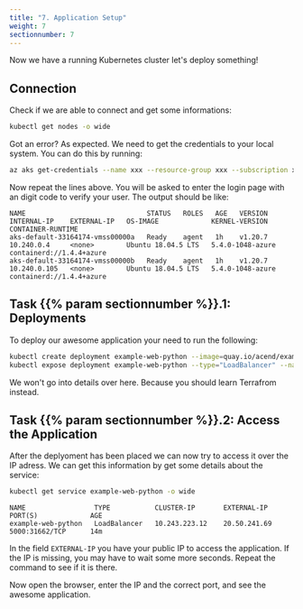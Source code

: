 ```yaml
---
title: "7. Application Setup"
weight: 7
sectionnumber: 7
---
```


Now we have a running Kubernetes cluster let's deploy something!


## Connection

Check if we are able to connect and get some informations:

```bash
kubectl get nodes -o wide
```

Got an error? As expected. We need to get the credentials to your local system. You can do this by running:

```bash
az aks get-credentials --name xxx --resource-group xxx --subscription xxx
```

Now repeat the lines above. You will be asked to enter the login page with an digit code to verify your user. The output should be like:

```
NAME                              STATUS   ROLES   AGE   VERSION   INTERNAL-IP    EXTERNAL-IP   OS-IMAGE             KERNEL-VERSION     CONTAINER-RUNTIME
aks-default-33164174-vmss00000a   Ready    agent   1h    v1.20.7   10.240.0.4     <none>        Ubuntu 18.04.5 LTS   5.4.0-1048-azure   containerd://1.4.4+azure
aks-default-33164174-vmss00000b   Ready    agent   1h    v1.20.7   10.240.0.105   <none>        Ubuntu 18.04.5 LTS   5.4.0-1048-azure   containerd://1.4.4+azure
```


## Task {{% param sectionnumber %}}.1: Deployments

To deploy our awesome application your need to run the following:

```bash
kubectl create deployment example-web-python --image=quay.io/acend/example-web-python
kubectl expose deployment example-web-python --type="LoadBalancer" --name="example-web-python" --port=5000 --target-port=5000
```

We won't go into details over here. Because you should learn Terrafrom instead.


## Task {{% param sectionnumber %}}.2: Access the Application

After the deplyoment has been placed we can now try to access it over the IP adress. We can get this information by get some details about the service:

```bash
kubectl get service example-web-python -o wide
```

```
NAME                 TYPE           CLUSTER-IP       EXTERNAL-IP    PORT(S)             AGE
example-web-python   LoadBalancer   10.243.223.12    20.50.241.69   5000:31662/TCP      14m
```

In the field `EXTERNAL-IP` you have your public IP to access the application. If the IP is missing, you may have to wait some more seconds. Repeat the command to see if it is there.

Now open the browser, enter the IP and the correct port, and see the awesome application.

